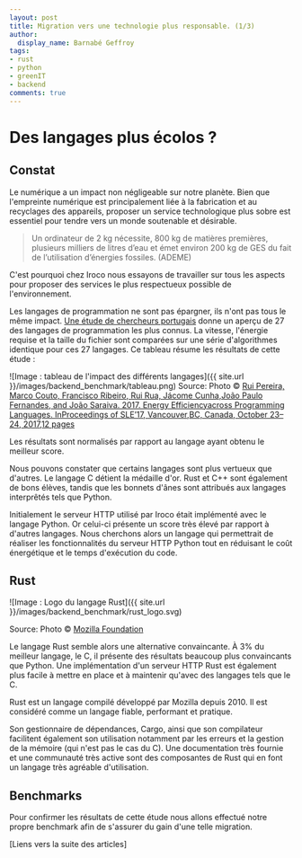 ```yaml
---
layout: post
title: Migration vers une technologie plus responsable. (1/3)
author:
  display_name: Barnabé Geffroy
tags:
- rust
- python
- greenIT
- backend
comments: true
---
```



# Des langages plus écolos ?

## Constat

Le numérique a un impact non négligeable sur notre planète. Bien que l'empreinte numérique est principalement liée à la fabrication et au recyclages des appareils, proposer un service technologique plus sobre est essentiel pour tendre vers un monde soutenable et désirable.

> Un ordinateur de 2 kg nécessite, 800 kg de matières premières, plusieurs milliers de litres d’eau et émet environ 200 kg de GES du fait de l’utilisation d’énergies fossiles. (ADEME)

C'est pourquoi chez Iroco nous essayons de travailler sur tous les aspects pour proposer des services le plus respectueux possible de l'environnement.


Les langages de programmation ne sont pas épargner, ils n'ont pas tous le même impact. [Une étude de chercheurs portugais](https://sites.google.com/view/energy-efficiency-languages) donne un aperçu de 27 des langages de programmation les plus connus. La vitesse, l'énergie requise et la taille du fichier sont comparées sur une série d'algorithmes identique pour ces 27 langages. Ce tableau résume les résultats de cette étude :

![Image : tableau de l'impact des différents langages]({{ site.url }}/images/backend_benchmark/tableau.png)
Source: Photo © [Rui Pereira, Marco Couto, Francisco Ribeiro, Rui Rua, Jácome Cunha,João Paulo Fernandes, and João Saraiva. 2017. Energy Efficiencyacross Programming Languages. InProceedings of SLE’17, Vancouver,BC, Canada, October 23–24, 2017,12 pages](https://dl.acm.org/doi/10.1145/3136014.3136031)

Les résultats sont normalisés par rapport au langage ayant obtenu le meilleur score. 

Nous pouvons constater que certains langages sont plus vertueux que d'autres. Le langage C détient la médaille d'or. Rust et C++ sont également de bons élèves, tandis que les bonnets d'ânes sont attribués aux langages interprêtés tels que Python. 

Initialement le serveur HTTP utilisé par Iroco était implémenté avec le langage Python. Or celui-ci présente un score très élevé par rapport à d'autres langages. Nous cherchons alors un langage qui permettrait de réaliser les fonctionnalités du serveur HTTP Python tout en réduisant le coût énergétique et le temps d'exécution du code.

## Rust

![Image : Logo du langage Rust]({{ site.url }}/images/backend_benchmark/rust_logo.svg)

Source: Photo © [Mozilla Foundation](https://www.rust-lang.org/)

Le langage Rust semble alors une alternative convaincante. À 3% du meilleur langage, le C, il présente des résultats beaucoup plus convaincants que Python. Une implémentation d'un serveur HTTP Rust est également plus facile à mettre en place et à maintenir qu'avec des langages tels que le C.

Rust est un langage compilé développé par Mozilla depuis 2010. Il est considéré comme un langage fiable, performant et pratique. 

Son gestionnaire de dépendances, Cargo, ainsi que son compilateur facilitent également son utilisation notamment par les erreurs et la gestion de la mémoire (qui n'est pas le cas du C). Une documentation très fournie et une communauté très active sont des composantes de Rust qui en font un langage très agréable d'utilisation.

## Benchmarks

Pour confirmer les résultats de cette étude nous allons effectué notre propre benchmark afin de s'assurer du gain d'une telle migration.

[Liens vers la suite des articles]